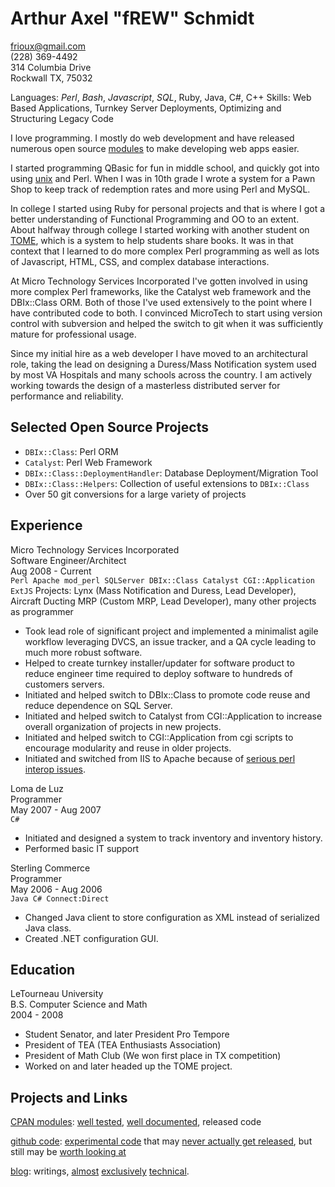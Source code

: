 # Arthur Axel "fREW" Schmidt
frioux@gmail.com  
(228) 369-4492  
314 Columbia Drive  
Rockwall TX, 75032

Languages: *Perl*, *Bash*, *Javascript*, *SQL*, Ruby, Java, C#, C++
Skills: Web Based Applications, Turnkey Server Deployments, Optimizing and
Structuring Legacy Code

I love programming. I mostly do web development and have released numerous
open source [modules](http://search.cpan.org/~frew) to make developing
web apps easier.

I started programming QBasic for fun
in middle school, and quickly got into using
[unix](https://en.wikipedia.org/wiki/SDF_Public_Access_Unix_System)
and Perl. When I was in 10th grade I wrote a system for a Pawn Shop to
keep track of redemption rates and more using Perl and MySQL.

In college I started using Ruby for personal projects
and that is where I got a better understanding of
Functional Programming and OO to an extent. About halfway
through college I started working with another student on
[TOME](http://code.google.com/p/ptome/source/list?num=250&start=547),
which is a system to help students share books. It was in that context
that I learned to do more complex Perl programming as well as lots of
Javascript, HTML, CSS, and complex database interactions.

At Micro Technology Services Incorporated I've gotten involved in using
more complex Perl frameworks, like the Catalyst web framework and the
DBIx::Class ORM. Both of those I've used extensively to the point where
I have contributed code to both.  I convinced MicroTech to start using
version control with subversion and helped the switch to git when it
was sufficiently mature for professional usage.

Since my initial hire as a web developer I have moved to an architectural
role, taking the lead on designing a Duress/Mass Notification system
used by most VA Hospitals and many schools across the country.  I am
actively working towards the design of a masterless distributed server
for performance and reliability.

## Selected Open Source Projects

 * `DBIx::Class`: Perl ORM
 * `Catalyst`: Perl Web Framework
 * `DBIx::Class::DeploymentHandler`: Database Deployment/Migration Tool
 * `DBIx::Class::Helpers`: Collection of useful extensions to `DBIx::Class`
 * Over 50 git conversions for a large variety of projects

## Experience

Micro Technology Services Incorporated  
Software Engineer/Architect  
Aug 2008 - Current  
`Perl Apache mod_perl SQLServer DBIx::Class Catalyst CGI::Application ExtJS`
Projects: Lynx (Mass Notification and Duress, Lead Developer), Aircraft Ducting
MRP (Custom MRP, Lead Developer), many other projects as programmer

* Took lead role of significant project and implemented a minimalist agile
  workflow leveraging DVCS, an issue tracker, and a QA cycle leading to much
  more robust software.
* Helped to create turnkey installer/updater for software product to reduce engineer
  time required to deploy software to hundreds of customers servers.
* Initiated and helped switch to DBIx::Class to promote code reuse and
  reduce dependence on SQL Server.
* Initiated and helped switch to Catalyst from CGI::Application to
  increase overall organization of projects in new projects.
* Initiated and helped switch to CGI::Application from cgi scripts to
  encourage modularity and reuse in older projects.
* Initiated and switched from IIS to
  Apache because of [serious perl interop
  issues](http://stackoverflow.com/questions/188896/why-does-iis-crash-when-i-print-to-stderr-in-perl).

Loma de Luz  
Programmer  
May 2007 - Aug 2007  
`C#`

* Initiated and designed a system to track inventory and inventory history.
* Performed basic IT support  

Sterling Commerce  
Programmer  
May 2006 - Aug 2006  
`Java C# Connect:Direct`

* Changed Java client to store configuration as XML instead of serialized
  Java class.
* Created .NET configuration GUI.

## Education

LeTourneau University  
B.S. Computer Science and Math  
2004 - 2008  

* Student Senator, and later President Pro Tempore
* President of TEA (TEA Enthusiasts Association)
* President of Math Club (We won first place in TX competition)
* Worked on and later headed up the TOME project.

## Projects and Links

[CPAN modules](https://metacpan.org/author/FREW):
[well tested](https://coveralls.io/r/frioux), [well
documented](https://metacpan.org/module/DBIx::Class::Helper::Row::ProxyResultSetMethod),
released code

[github code](http://github.com/frioux): [experimental
code](https://github.com/frioux/autopot) that may
[never actually get released](https://github.com/frioux/teatime), but still may be [worth looking
at](https://github.com/frioux/drinkup)

[blog](http://blog.afoolishmanifesto.com): writings,
[almost](http://blog.afoolishmanifesto.com/archives/1828)
[exclusively](http://blog.afoolishmanifesto.com/archives/1873)
[technical](http://blog.afoolishmanifesto.com/archives/1303).

